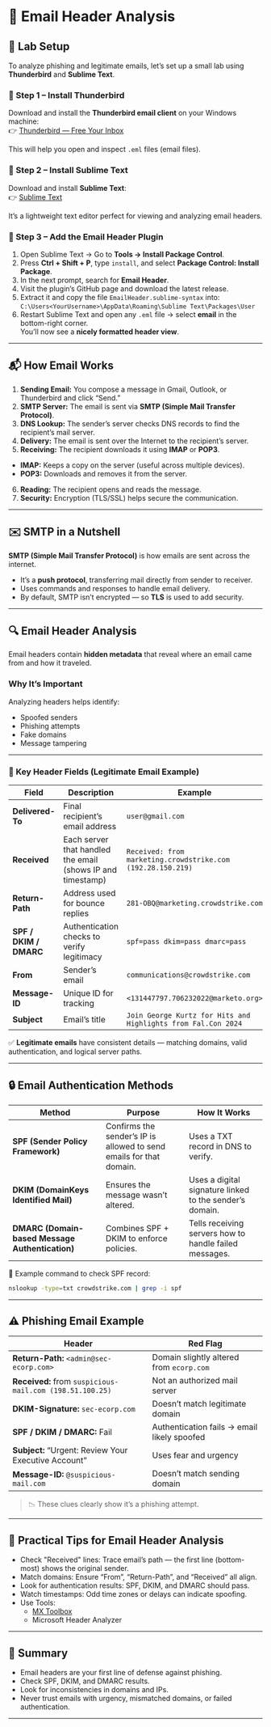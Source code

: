 # 📧 Email Header Analysis

## 🧰 Lab Setup

To analyze phishing and legitimate emails, let’s set up a small lab using **Thunderbird** and **Sublime Text**.

### 🔹 Step 1 – Install Thunderbird
Download and install the **Thunderbird email client** on your Windows machine:  
👉 [Thunderbird — Free Your Inbox](https://www.thunderbird.net)

This will help you open and inspect `.eml` files (email files).

### 🔹 Step 2 – Install Sublime Text
Download and install **Sublime Text**:  
👉 [Sublime Text](https://www.sublimetext.com)

It’s a lightweight text editor perfect for viewing and analyzing email headers.

### 🔹 Step 3 – Add the Email Header Plugin
1. Open Sublime Text → Go to **Tools → Install Package Control**.  
2. Press **Ctrl + Shift + P**, type `install`, and select **Package Control: Install Package**.  
3. In the next prompt, search for **Email Header**.  
4. Visit the plugin’s GitHub page and download the latest release.  
5. Extract it and copy the file `EmailHeader.sublime-syntax` into: `C:\Users<YourUsername>\AppData\Roaming\Sublime Text\Packages\User`
6. Restart Sublime Text and open any `.eml` file → select **email** in the bottom-right corner.  
You’ll now see a **nicely formatted header view**.

---

## 📬 How Email Works 

1. **Sending Email:** You compose a message in Gmail, Outlook, or Thunderbird and click “Send.”  
2. **SMTP Server:** The email is sent via **SMTP (Simple Mail Transfer Protocol)**.  
3. **DNS Lookup:** The sender’s server checks DNS records to find the recipient’s mail server.  
4. **Delivery:** The email is sent over the Internet to the recipient’s server.  
5. **Receiving:** The recipient downloads it using **IMAP** or **POP3**.  
- **IMAP:** Keeps a copy on the server (useful across multiple devices).  
- **POP3:** Downloads and removes it from the server.  
6. **Reading:** The recipient opens and reads the message.  
7. **Security:** Encryption (TLS/SSL) helps secure the communication.

---

## ✉️ SMTP in a Nutshell

**SMTP (Simple Mail Transfer Protocol)** is how emails are sent across the internet.

- It’s a **push protocol**, transferring mail directly from sender to receiver.  
- Uses commands and responses to handle email delivery.  
- By default, SMTP isn’t encrypted — so **TLS** is used to add security.

---

## 🔍 Email Header Analysis

Email headers contain **hidden metadata** that reveal where an email came from and how it traveled.

### Why It’s Important
Analyzing headers helps identify:
- Spoofed senders  
- Phishing attempts  
- Fake domains  
- Message tampering  

---

### 🧩 Key Header Fields (Legitimate Email Example)

| Field | Description | Example |
|-------|--------------|----------|
| **Delivered-To** | Final recipient’s email address | `user@gmail.com` |
| **Received** | Each server that handled the email (shows IP and timestamp) | `Received: from marketing.crowdstrike.com (192.28.150.219)` |
| **Return-Path** | Address used for bounce replies | `281-OBQ@marketing.crowdstrike.com` |
| **SPF / DKIM / DMARC** | Authentication checks to verify legitimacy | `spf=pass dkim=pass dmarc=pass` |
| **From** | Sender’s email | `communications@crowdstrike.com` |
| **Message-ID** | Unique ID for tracking | `<131447797.706232022@marketo.org>` |
| **Subject** | Email’s title | `Join George Kurtz for Hits and Highlights from Fal.Con 2024` |

✅ **Legitimate emails** have consistent details — matching domains, valid authentication, and logical server paths.

---

## 🔒 Email Authentication Methods

| Method | Purpose | How It Works |
|---------|----------|---------------|
| **SPF (Sender Policy Framework)** | Confirms the sender’s IP is allowed to send emails for that domain. | Uses a TXT record in DNS to verify. |
| **DKIM (DomainKeys Identified Mail)** | Ensures the message wasn’t altered. | Uses a digital signature linked to the sender’s domain. |
| **DMARC (Domain-based Message Authentication)** | Combines SPF + DKIM to enforce policies. | Tells receiving servers how to handle failed messages. |

🧠 Example command to check SPF record:
```bash
nslookup -type=txt crowdstrike.com | grep -i spf
```

---

## ⚠️ Phishing Email Example 

| Header                                                   | Red Flag                                    |
| -------------------------------------------------------- | ------------------------------------------- |
| **Return-Path:** `<admin@sec-ecorp.com>`                 | Domain slightly altered from `ecorp.com`    |
| **Received:** from `suspicious-mail.com (198.51.100.25)` | Not an authorized mail server               |
| **DKIM-Signature:** `sec-ecorp.com`                      | Doesn’t match legitimate domain             |
| **SPF / DKIM / DMARC:** Fail                             | Authentication fails → email likely spoofed |
| **Subject:** “Urgent: Review Your Executive Account”     | Uses fear and urgency                       |
| **Message-ID:** `@suspicious-mail.com`                   | Doesn’t match sending domain                |

> 📉 These clues clearly show it’s a phishing attempt.

---

## 🧪 Practical Tips for Email Header Analysis
* Check "Received" lines: Trace email’s path — the first line (bottom-most) shows the original sender.
* Match domains: Ensure “From”, “Return-Path”, and “Received” all align.
* Look for authentication results: SPF, DKIM, and DMARC should pass.
* Watch timestamps: Odd time zones or delays can indicate spoofing.
* Use Tools:
    * [MX Toolbox](https://mxtoolbox.com/EmailHeaders.aspx)
    * Microsoft Header Analyzer

---

## 📌 Summary
* Email headers are your first line of defense against phishing.
* Check SPF, DKIM, and DMARC results.
* Look for inconsistencies in domains and IPs.
* Never trust emails with urgency, mismatched domains, or failed authentication.

---
